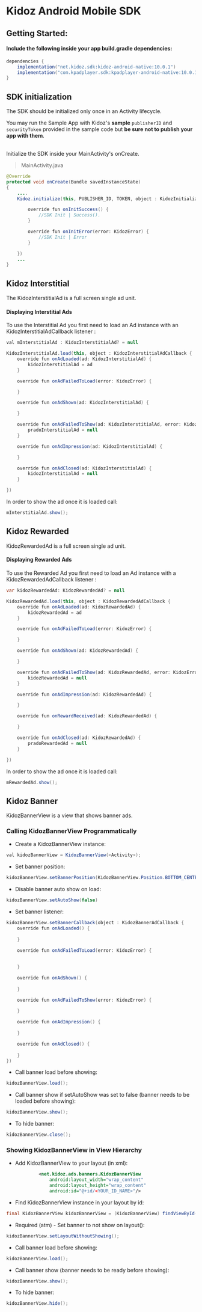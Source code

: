 # Kidoz Android Mobile SDK

## Getting Started:

#### Include the following inside your app build.gradle dependencies:
```groovy
dependencies {
    implementation("net.kidoz.sdk:kidoz-android-native:10.0.1")
    implementation("com.kpadplayer.sdk:kpadplayer-android-native:10.0.1")    
}
``` 

## SDK initialization
The SDK should be initialized only once in an Activity lifecycle. 

You may run the Sample App with Kidoz's <B>sample</B> `publisherID` and `securityToken` provided in the sample code but <B>be sure not to publish your app with them</B>. 

</br>
Initialize the SDK inside your MainActivity's onCreate.

> MainActivity.java

```java
@Override 
protected void onCreate(Bundle savedInstanceState)
{
    ....
    Kidoz.initialize(this, PUBLISHER_ID, TOKEN, object : KidozInitializationListener {

        override fun onInitSuccess() {
            //SDK Init | Success().
        }

        override fun onInitError(error: KidozError) {
            //SDK Init | Error
        }

    })
    ...
}
```

## Kidoz Interstitial
The KidozInterstitialAd is a full screen single ad unit.

#### Displaying Interstitial Ads

To use the Interstitial Ad you first need to load an Ad instance with an KidozInterstitialAdCallback listener :

```java
val mInterstitialAd : KidozInterstitialAd? = null

KidozInterstitialAd.load(this, object : KidozInterstitialAdCallback {
    override fun onAdLoaded(ad: KidozInterstitialAd) {
        kidozInterstitialAd = ad
    }

    override fun onAdFailedToLoad(error: KidozError) {

    }

    override fun onAdShown(ad: KidozInterstitialAd) {

    }

    override fun onAdFailedToShow(ad: KidozInterstitialAd, error: KidozError) {
        pradoInterstitialAd = null
    }

    override fun onAdImpression(ad: KidozInterstitialAd) {

    }

    override fun onAdClosed(ad: KidozInterstitialAd) {
        kidozInterstitialAd = null
    }

})  
```



In order to show the ad once it is loaded call:

```java
mInterstitialAd.show();
```

## Kidoz Rewarded
KidozRewardedAd is a full screen single ad unit.

#### Displaying Rewarded Ads

To use the Rewarded Ad you first need to load an Ad instance with a KidozRewardedAdCallback listener :

```java
var kidozRewardedAd: KidozRewardedAd? = null

KidozRewardedAd.load(this, object : KidozRewardedAdCallback {
    override fun onAdLoaded(ad: KidozRewardedAd) {
        kidozRewardedAd = ad
    }

    override fun onAdFailedToLoad(error: KidozError) {

    }

    override fun onAdShown(ad: KidozRewardedAd) {

    }

    override fun onAdFailedToShow(ad: KidozRewardedAd, error: KidozError) {
        kidozRewardedAd = null
    }

    override fun onAdImpression(ad: KidozRewardedAd) {

    }

    override fun onRewardReceived(ad: KidozRewardedAd) {

    }

    override fun onAdClosed(ad: KidozRewardedAd) {
        pradoRewardedAd = null
    }

})
```



In order to show the ad once it is loaded call:

```java
mRewardedAd.show();
```

## Kidoz Banner

KidozBannerView is a view that shows banner ads.
 
### Calling KidozBannerView Programmatically

* Create a KidozBannerView instance:
```java
val kidozBannerView = KidozBannerView(<Activity>); 
```

* Set banner position:
```java
kidozBannerView.setBannerPosition(KidozBannerView.Position.BOTTOM_CENTER)
```

* Disable banner auto show on load:
```java
kidozBannerView.setAutoShow(false)
```

* Set banner listener:
```java 
kidozBannerView.setBannerCallback(object : KidozBannerAdCallback {
    override fun onAdLoaded() {
       
    }

    override fun onAdFailedToLoad(error: KidozError) {
      
      
    }

    override fun onAdShown() {
        
    }

    override fun onAdFailedToShow(error: KidozError) {
        
    }

    override fun onAdImpression() {
        
    }

    override fun onAdClosed() {
        
    }
})
```

* Call banner load before showing:
```java
kidozBannerView.load(); 
```

* Call banner show if setAutoShow was set to false (banner needs to be loaded before showing):

```java
kidozBannerView.show(); 
```

* To hide banner:
```java
kidozBannerView.close(); 
```

### Showing KidozBannerView in View Hierarchy
* Add KidozBannerView to your layout (in xml):
```xml
            <net.kidoz.ads.banners.KidozBannerView
                android:layout_width="wrap_content"
                android:layout_height="wrap_content"
                android:id="@+id/<YOUR_ID_NAME>"/>
``` 

* Find KidozBannerView instance in your layout by id:
```java
final KidozBannerView kidozBannerView = (KidozBannerView) findViewById(<your banner id>); 
```



* Required (atm) - Set banner to not show on layout():
```java
kidozBannerView.setLayoutWithoutShowing(); 
```

* Call banner load before showing:
```java
kidozBannerView.load(); 
```

* Call banner show (banner needs to be ready before showing):

```java
kidozBannerView.show(); 
```

* To hide banner:
```java
kidozBannerView.hide(); 
```

